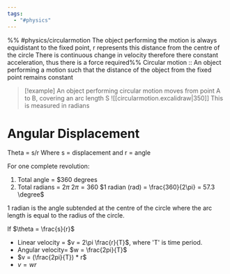 ```yaml
---
tags:
  - "#physics"
---
```

%% #physics/circularmotion The object performing the motion is always equidistant to the fixed point, r represents this distance from the centre of the circle
There is continuous change in velocity therefore there constant acceleration, thus there is a force required%%
Circular motion :: An object performing a motion such that the distance of the object from the fixed point remains constant
>[!example] An object performing circular motion moves from point A to B, covering an arc length S ![[circularmotion.excalidraw|350]]
>This is measured in radians

# Angular Displacement
Theta = s/r
Where s = displacement and r = angle

 For one complete revolution:
 1. Total angle = $360 degrees
 2. Total radians = $2\pi$
$2\pi = 360$
$1 radian (rad) = \frac{360}{2\pi} = 57.3 \degree$

1 radian is the angle subtended at the centre of the circle where the arc length is equal to the radius of the circle.

If $\theta = \frac{s}{r}$ 
- Linear velocity = $v = 2\pi \frac{r}{T}$, where 'T' is time period.
- Angular velocity= $w = \frac{2pi}{T}$
- $v = (\frac{2pi}{T}) * r$
- $v = wr$





